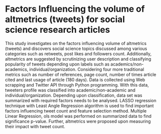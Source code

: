 # Factors Influencing the volume of altmetrics (tweets) for social science research articles

This study investigates on the factors influencing volume of altmetrics (tweets) and discovers social science topics discussed among various categories such as retweets, post likes and followers count. Additionally, altmetrics are suggested by scrutinizing user description and classifying popularity of tweets depending upon labels such as academics/non-academics, individual/organization. Considering four more traditional metrics such as number of references, page count, number of times article cited and last usage of article (180 days). Data is collected using Web scrapping and Twitter API through Python programming. With this data, tweeters profile was classified into academic/non-academic and individual/organization. Depending upon classification, data set was summarized with required factors needs to be analysed. LASSO regression technique with Least Angle Regression algorithm is used to find important factors influencing tweet count and feature selection method. Multiple Linear Regression, ols model was performed on summarized data to find significance p-value.  Further, altmetrics were proposed upon measuring their impact with tweet count.
